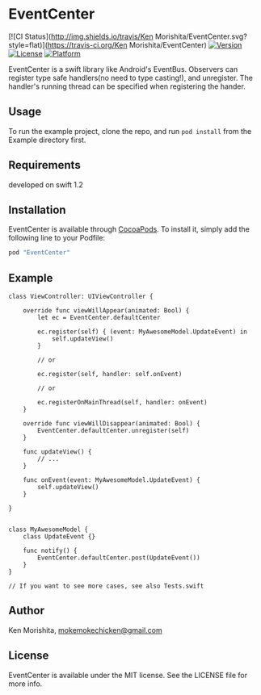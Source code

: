 # EventCenter

[![CI Status](http://img.shields.io/travis/Ken Morishita/EventCenter.svg?style=flat)](https://travis-ci.org/Ken Morishita/EventCenter)
[![Version](https://img.shields.io/cocoapods/v/EventCenter.svg?style=flat)](http://cocoapods.org/pods/EventCenter)
[![License](https://img.shields.io/cocoapods/l/EventCenter.svg?style=flat)](http://cocoapods.org/pods/EventCenter)
[![Platform](https://img.shields.io/cocoapods/p/EventCenter.svg?style=flat)](http://cocoapods.org/pods/EventCenter)

EventCenter is a swift library like Android's EventBus.
Observers can register type safe handlers(no need to type casting!), and unregister.
The handler's running thread can be specified when registering the hander.
 
## Usage

To run the example project, clone the repo, and run `pod install` from the Example directory first.

## Requirements

developed on swift 1.2

## Installation

EventCenter is available through [CocoaPods](http://cocoapods.org). To install
it, simply add the following line to your Podfile:


```ruby
pod "EventCenter"
```

## Example

```
class ViewController: UIViewController {

    override func viewWillAppear(animated: Bool) {
        let ec = EventCenter.defaultCenter

        ec.register(self) { (event: MyAwesomeModel.UpdateEvent) in
            self.updateView()
        }

        // or

        ec.register(self, handler: self.onEvent)

        // or

        ec.registerOnMainThread(self, handler: onEvent)
    }

    override func viewWillDisappear(animated: Bool) {
        EventCenter.defaultCenter.unregister(self)
    }

    func updateView() {
        // ...
    }

    func onEvent(event: MyAwesomeModel.UpdateEvent) {
        self.updateView()
    }

}


class MyAwesomeModel {
    class UpdateEvent {}

    func notify() {
        EventCenter.defaultCenter.post(UpdateEvent())
    }
}

// If you want to see more cases, see also Tests.swift
```


## Author

Ken Morishita, mokemokechicken@gmail.com


## License

EventCenter is available under the MIT license. See the LICENSE file for more info.
